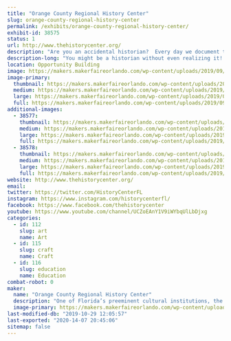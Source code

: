 ```yaml
---
title: "Orange County Regional History Center"
slug: orange-county-regional-history-center
permalink: /exhibits/orange-county-regional-history-center/
exhibit-id: 38575
status: 1
url: http://www.thehistorycenter.org/
description: "Are you an accidental historian?  Every day we document the world around us in so many ways, preserving intimate depictions of our lives that future historians may use to understand our world. Learn about how we all preserve history without even realizing it and complete a fun make and take project inspired by our newest exhibit, The Accidental Historian!"
description-long: "You might be a historian without even realizing it! That’s certainly true of many bloggers, urban sketchers, photographers, and more. Learn about the History Center's newest limited run exhibit, The Accidental Historian, which explores how individuals who are absorbed in documenting the world of today accidentally become some of Central Florida’s finest historians for the future. Our booth will also feature a fun make and take activity inspired by our Accidental Historian exhibit!"
location: Opportunity Building
image: https://makers.makerfaireorlando.com/wp-content/uploads/2019/09/AccidentalHistorianwtitle-1024x991.jpg
image-primary:
  thumbnail: https://makers.makerfaireorlando.com/wp-content/uploads/2019/09/AccidentalHistorianwtitle-150x150.jpg
  medium: https://makers.makerfaireorlando.com/wp-content/uploads/2019/09/AccidentalHistorianwtitle-300x290.jpg
  large: https://makers.makerfaireorlando.com/wp-content/uploads/2019/09/AccidentalHistorianwtitle-1024x991.jpg
  full: https://makers.makerfaireorlando.com/wp-content/uploads/2019/09/AccidentalHistorianwtitle.jpg
additional-images:
  - 38577:
    thumbnail: https://makers.makerfaireorlando.com/wp-content/uploads/2019/09/AH_6-150x150.jpg
    medium: https://makers.makerfaireorlando.com/wp-content/uploads/2019/09/AH_6-300x199.jpg
    large: https://makers.makerfaireorlando.com/wp-content/uploads/2019/09/AH_6-1024x679.jpg
    full: https://makers.makerfaireorlando.com/wp-content/uploads/2019/09/AH_6.jpg
  - 38578:
    thumbnail: https://makers.makerfaireorlando.com/wp-content/uploads/2019/09/AH_7-150x150.jpg
    medium: https://makers.makerfaireorlando.com/wp-content/uploads/2019/09/AH_7-211x300.jpg
    large: https://makers.makerfaireorlando.com/wp-content/uploads/2019/09/AH_7-722x1024.jpg
    full: https://makers.makerfaireorlando.com/wp-content/uploads/2019/09/AH_7.jpg
website: http://www.thehistorycenter.org/
email: 
twitter: https://twitter.com/HistoryCenterFL
instagram: https://www.instagram.com/historycenterfl/
facebook: https://www.facebook.com/thehistorycenter
youtube: https://www.youtube.com/channel/UCZoEAnY1V9iWYbqUlLbDjxg
categories:
  - id: 112
    slug: art
    name: Art
  - id: 115
    slug: craft
    name: Craft
  - id: 116
    slug: education
    name: Education
combat-robot: 0
maker:
  name: "Orange County Regional History Center"
  description: "One of Florida’s preeminent cultural institutions, the Orange County Regional History Center advances its mission to honor the past, explore the present, and shape the future through permanent and traveling exhibits, wide-ranging programs, and limited-run exhibitions from other prestigious institutions. With deep roots in Orange County, the History Center opened in 2000 and is operated by Orange County and the nonprofit Historical Society of Central Florida, Inc."
  image-primary: https://makers.makerfaireorlando.com/wp-content/uploads/2019/09/OCRHC-Stacked-LogoDowntown-Orlando_CMYK.png
last-modified-db: "2019-10-29 12:05:57"
last-exported: "2020-14-07 20:45:06"
sitemap: false
---
```

